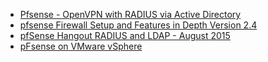 * [Pfsense - OpenVPN with RADIUS via Active Directory](https://www.reddit.com/r/sysadmin/comments/8ktfst/pfsense_openvpn_with_radius_via_active_directory/)
* [pfsense Firewall Setup and Features in Depth Version 2.4](https://www.youtube.com/watch?v=RrQrt8r_uYg)
* [pfSense Hangout RADIUS and LDAP - August 2015](https://www.youtube.com/watch?v=ZVdK3jQ8T38)
* [pFsense on VMware vSphere](https://doc.pfsense.org/index.php/PfSense_on_VMware_vSphere_/_ESXi)
